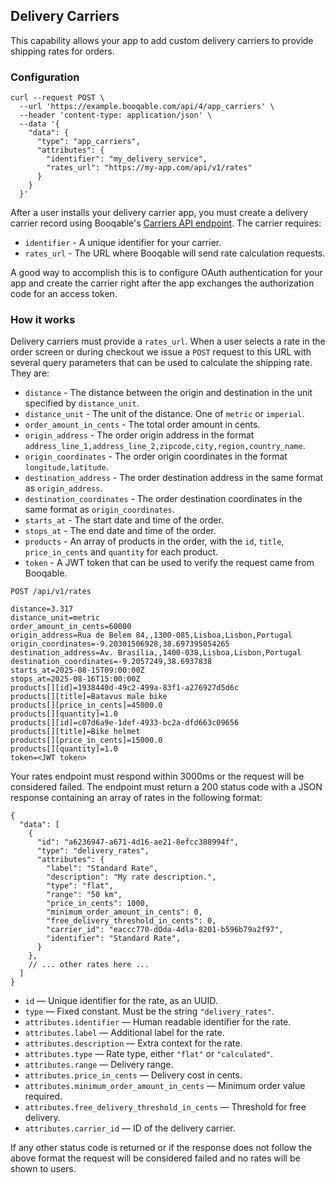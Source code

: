 ## Delivery Carriers

This capability allows your app to add custom delivery carriers to provide shipping rates for orders.

### Configuration

```shell
curl --request POST \
  --url 'https://example.booqable.com/api/4/app_carriers' \
  --header 'content-type: application/json' \
  --data '{
    "data": {
      "type": "app_carriers",
      "attributes": {
        "identifier": "my_delivery_service",
        "rates_url": "https://my-app.com/api/v1/rates"
      }
    }
  }'
```

After a user installs your delivery carrier app, you must create a delivery carrier record using Booqable's [Carriers API endpoint](/internal.html#app-carriers). The carrier requires:

* `identifier` - A unique identifier for your carrier.
* `rates_url` - The URL where Booqable will send rate calculation requests.

A good way to accomplish this is to configure OAuth authentication for your app and create the carrier right after the app exchanges the authorization code for an access token.

### How it works

Delivery carriers must provide a `rates_url`. When a user selects a rate in the order screen or during checkout we issue a `POST` request to this URL with several query parameters that can be used to calculate the shipping rate. They are:

* `distance` - The distance between the origin and destination in the unit specified by `distance_unit`.
* `distance_unit` - The unit of the distance. One of `metric` or `imperial`.
* `order_amount_in_cents` - The total order amount in cents.
* `origin_address` - The order origin address in the format `address_line_1,address_line_2,zipcode,city,region,country_name`.
* `origin_coordinates` - The order origin coordinates in the format `longitude,latitude`.
* `destination_address` - The order destination address in the same format as `origin_address`.
* `destination_coordinates` - The order destination coordinates in the same format as `origin_coordinates`.
* `starts_at` - The start date and time of the order.
* `stops_at` - The end date and time of the order.
* `products` - An array of products in the order, with the `id`, `title`, `price_in_cents` and `quantity` for each product.
* `token` - A JWT token that can be used to verify the request came from Booqable.

```
POST /api/v1/rates

distance=3.317
distance_unit=metric
order_amount_in_cents=60000
origin_address=Rua de Belem 84,,1300-085,Lisboa,Lisbon,Portugal
origin_coordinates=-9.20301506928,38.697395054265
destination_address=Av. Brasília,,1400-038,Lisboa,Lisbon,Portugal
destination_coordinates=-9.2057249,38.6937838
starts_at=2025-08-15T09:00:00Z
stops_at=2025-08-16T15:00:00Z
products[][id]=1938440d-49c2-499a-83f1-a276927d5d6c
products[][title]=Batavus male bike
products[][price_in_cents]=45000.0
products[][quantity]=1.0
products[][id]=c07d6a9e-1def-4933-bc2a-dfd663c09656
products[][title]=Bike helmet
products[][price_in_cents]=15000.0
products[][quantity]=1.0
token=<JWT token>
```

Your rates endpoint must respond within 3000ms or the request will be considered failed. The endpoint must return a 200 status code with a JSON response containing an array of rates in the following format:

```jsonc
{
  "data": [
    {
      "id": "a6236947-a671-4d16-ae21-8efcc388994f",
      "type": "delivery_rates",
      "attributes": {
        "label": "Standard Rate",
        "description": "My rate description.",
        "type": "flat",
        "range": "50 km",
        "price_in_cents": 1000,
        "minimum_order_amount_in_cents": 0,
        "free_delivery_threshold_in_cents": 0,
        "carrier_id": "eaccc770-dOda-4dla-8201-b596b79a2f97",
        "identifier": "Standard Rate",
      }
    },
    // ... other rates here ...
  ]
}
```

* `id` — Unique identifier for the rate, as an UUID.
* `type` — Fixed constant. Must be the string `"delivery_rates"`.
* `attributes.identifier` — Human readable identifier for the rate.
* `attributes.label` — Additional label for the rate.
* `attributes.description` — Extra context for the rate.
* `attributes.type` — Rate type, either `"flat"` or `"calculated"`.
* `attributes.range` — Delivery range.
* `attributes.price_in_cents` — Delivery cost in cents.
* `attributes.minimum_order_amount_in_cents` — Minimum order value required.
* `attributes.free_delivery_threshold_in_cents` — Threshold for free delivery.
* `attributes.carrier_id` — ID of the delivery carrier.

If any other status code is returned or if the response does not follow the above format the request will be considered failed and no rates will be shown to users.
